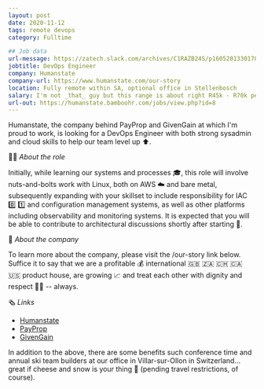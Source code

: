 ```yaml
---
layout: post
date: 2020-11-12
tags: remote devops
category: Fulltime

## Job data
url-message: https://zatech.slack.com/archives/C1RAZB24S/p1605201330178700
jobtitle: DevOps Engineer
company: Humanstate
company-url: https://www.humanstate.com/our-story
location: Fully remote within SA, optional office in Stellenbosch
salary: I'm not _that_ guy but this range is about right R45k - R70k per month (negotiable)
url-out: https://humanstate.bamboohr.com/jobs/view.php?id=8
---
```


Humanstate, the company behind PayProp and GivenGain at which I'm proud to work, is looking for a DevOps Engineer with both strong sysadmin and cloud skills to help our team level up :arrow_up:.

:woman_astronaut: *About the role*

Initially, while learning our systems and processes :mortar_board:, this role will involve nuts-and-bolts work with Linux, both on AWS :cloud: and bare metal, subsequently expanding with your skillset to include responsibility for IAC :zero: :one: and configuration management systems, as well as other platforms including observability and monitoring systems. It is expected that you will be able to contribute to architectural discussions shortly after starting :runner:.

:office: *About the company*

To learn more about the company, please visit the /our-story link below. Suffice it to say that we are a profitable :moneybag: international :uk: :south_africa: :switzerland: :canada: :us: product house, are growing :chart_with_upwards_trend: and treat each other with dignity and respect :bowing_man: -- always.

:newspaper_roll: *Links*

* [Humanstate](https://www.humanstate.com/our-story)
* [PayProp](https://za.payprop.com/)
* [GivenGain](https://www.givengain.com/)

In addition to the above, there are some benefits such conference time and annual ski team builders at our office in Villar-sur-Ollon in Switzerland… great if cheese and snow is your thing :slightly_smiling_face: (pending travel restrictions, of course).
